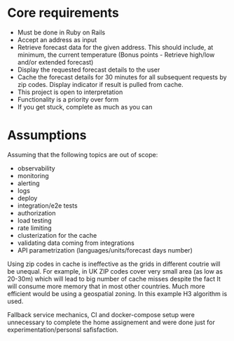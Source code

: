# Core requirements

- Must be done in Ruby on Rails
- Accept an address as input
- Retrieve forecast data for the given address. This should include, at minimum, the current temperature (Bonus points - Retrieve high/low and/or extended forecast)
- Display the requested forecast details to the user
- Cache the forecast details for 30 minutes for all subsequent requests by zip codes. Display indicator if result is pulled from cache.
- This project is open to interpretation
- Functionality is a priority over form
- If you get stuck, complete as much as you can

# Assumptions

Assuming that the following topics are out of scope:
- observability
- monitoring
- alerting
- logs
- deploy
- integration/e2e tests
- authorization
- load testing
- rate limiting
- clusterization for the cache
- validating data coming from integrations
- API parametrization (languages/units/forecast days number)

Using zip codes in cache is ineffective as the grids in different coutrie will be unequal.
For example, in UK ZIP codes cover very small area (as low as 20-30m) which will lead to big number
of cache misses despite the fact It will consume more memory that in most other countries. Much more
efficient would be using a geospatial zoning. In this example H3 algorithm is used.

Fallback service mechanics, CI and docker-compose setup were unnecessary to complete the home assignement and were done just for experimentation/personsl safisfaction.
